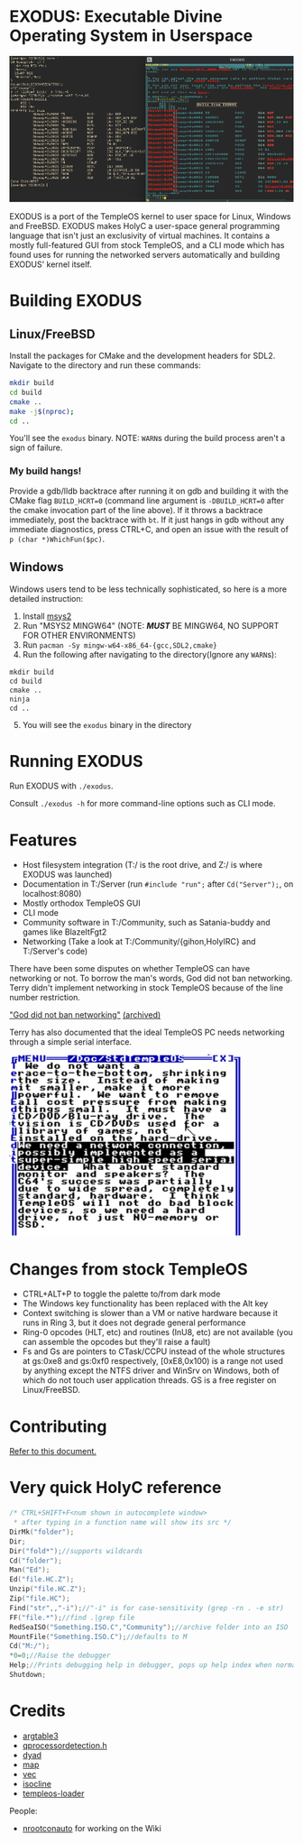 # EXODUS: Executable Divine Operating System in Userspace

![EXODUS](img/Exodus.png)

EXODUS is a port of the TempleOS kernel to user space for Linux, Windows and FreeBSD.
EXODUS makes HolyC a user-space general programming language that
isn't just an exclusivity of virtual machines. It contains a mostly
full-featured GUI from stock TempleOS, and a CLI mode which has found
uses for running the networked servers automatically and building
EXODUS' kernel itself.

# Building EXODUS

## Linux/FreeBSD

Install the packages for CMake and the development headers for SDL2.
Navigate to the directory and run these commands:

```sh
mkdir build
cd build
cmake ..
make -j$(nproc);
cd ..
```

You\'ll see the `exodus` binary. NOTE: `WARN`s during the build process aren\'t
a sign of failure.

### My build hangs!

Provide a gdb/lldb backtrace after running it on gdb and building it with the CMake flag `BUILD_HCRT=0` (command line argument is `-DBUILD_HCRT=0` after the cmake invocation part of the line above). If it throws a backtrace immediately, post the backtrace with `bt`. If it just hangs in gdb without any immediate diagnostics, press CTRL+C, and open an issue with the result of `p (char *)WhichFun($pc)`.

## Windows

Windows users tend to be less technically sophisticated,
so here is a more detailed instruction:

1. Install [msys2](https://msys2.org)
2. Run "MSYS2 MINGW64" (NOTE: ***MUST*** BE MINGW64, NO SUPPORT FOR OTHER ENVIRONMENTS)
3. Run `pacman -Sy mingw-w64-x86_64-{gcc,SDL2,cmake}`
4. Run the following after navigating to the directory(Ignore any `WARN`s):
```
mkdir build
cd build
cmake ..
ninja
cd ..
```
5. You will see the `exodus` binary in the directory

# Running EXODUS

Run EXODUS with `./exodus`.

Consult `./exodus -h` for more command-line options such as CLI mode.

# Features
- Host filesystem integration (T:/ is the root drive, and Z:/ is where EXODUS was launched)
- Documentation in T:/Server (run `#include "run";` after `Cd("Server");`, on localhost:8080)
- Mostly orthodox TempleOS GUI
- CLI mode
- Community software in T:/Community, such as Satania-buddy and games like BlazeItFgt2
- Networking (Take a look at T:/Community/{gihon,HolyIRC} and T:/Server's code)

There have been some disputes on whether TempleOS can have networking or not.
To borrow the man's words, God did not ban networking.
Terry didn't implement networking in stock TempleOS because of
the line number restriction.

["God did not ban networking"](https://old.reddit.com/r/TempleOS_Official/comments/2pzdy6/can_there_be_networking/cn1kshe/) [(archived)](https://archive.is/0epu3)

Terry has also documented that the ideal TempleOS PC needs networking through a simple
serial interface. 

![Networking with serial](img/serialnetworking.png)

# Changes from stock TempleOS
- CTRL+ALT+P to toggle the palette to/from dark mode
- The Windows key functionality has been replaced with the Alt key
- Context switching is slower than a VM or native hardware because it runs in Ring 3, but it does not degrade general performance
- Ring-0 opcodes (HLT, etc) and routines (InU8, etc) are not available (you can assemble the opcodes but they'll raise a fault)
- Fs and Gs are pointers to CTask/CCPU instead of the whole structures at gs:0xe8 and gs:0xf0 respectively, \[0xE8,0x100) is a range not used by anything except the NTFS driver and WinSrv on Windows, both of which do not touch user application threads. GS is a free register on Linux/FreeBSD.

# Contributing
[Refer to this document.](./CONTRIBUTING.md)

# Very quick HolyC reference
```C
/* CTRL+SHIFT+F<num shown in autocomplete window>
 * after typing in a function name will show its src */
DirMk("folder");
Dir;
Dir("fold*");//supports wildcards
Cd("folder");
Man("Ed");
Ed("file.HC.Z");
Unzip("file.HC.Z");
Zip("file.HC");
Find("str",,"-i");//"-i" is for case-sensitivity (grep -rn . -e str)
FF("file.*");//find .|grep file
RedSeaISO("Something.ISO.C","Community");//archive folder into an ISO
MountFile("Something.ISO.C");//defaults to M
Cd("M:/");
*0=0;//Raise the debugger
Help;//Prints debugging help in debugger, pops up help index when normal
Shutdown;
```

# Credits

- [argtable3](https://github.com/argtable/argtable3)
- [qprocessordetection.h](https://qt.gitorious.org/qt/qtbase/blobs/master/src/corelib/global/qprocessordetection.h)
- [dyad](https://github.com/rxi/dyad)
- [map](https://github.com/rxi/map)
- [vec](https://github.com/rxi/vec)
- [isocline](https://github.com/daanx/isocline)
- [templeos-loader](https://github.com/minexew/templeos-loader)

People:

- [nrootconauto](https://github.com/nrootconauto) for working on the Wiki
